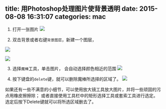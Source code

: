 title: 用Photoshop处理图片使背景透明
date: 2015-08-08 16:31:07
categories: mac
---

1. 打开一张图片
![](http://images2015.cnblogs.com/blog/282019/201508/282019-20150828112315234-1744095346.jpg)

2. 双击背景或者右键`背景图层`，新建一个图层，

![](http://images2015.cnblogs.com/blog/282019/201508/282019-20150828111126312-899279417.jpg)

![](http://images2015.cnblogs.com/blog/282019/201508/282019-20150828112422625-1934153380.jpg)

3. 选择`魔棒`工具，单击图片， 会自动选择颜色相近的范围
![](http://images2015.cnblogs.com/blog/282019/201508/282019-20150828111607390-503490833.jpg)

4. 按下键盘的`delete`键，就可以删除魔棒所选择的区域了。
![](http://images2015.cnblogs.com/blog/282019/201508/282019-20150828113051156-1972218667.jpg)

如果还有一些不满意的小细节，可以使用放大镜工具放大图片，并将一些顽固的污点用橡皮擦擦除；
或者直接使用工具栏中的矩形选择工具或套索工具进行选定。选定后按下Delete键就可以将所选区域删去了。